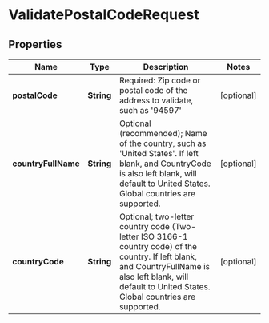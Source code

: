 
# ValidatePostalCodeRequest

## Properties
Name | Type | Description | Notes
------------ | ------------- | ------------- | -------------
**postalCode** | **String** | Required: Zip code or postal code of the address to validate, such as &#39;94597&#39; |  [optional]
**countryFullName** | **String** | Optional (recommended); Name of the country, such as &#39;United States&#39;.  If left blank, and CountryCode is also left blank, will default to United States.  Global countries are supported. |  [optional]
**countryCode** | **String** | Optional; two-letter country code (Two-letter ISO 3166-1 country code) of the country.  If left blank, and CountryFullName is also left blank, will default to United States.  Global countries are supported. |  [optional]



